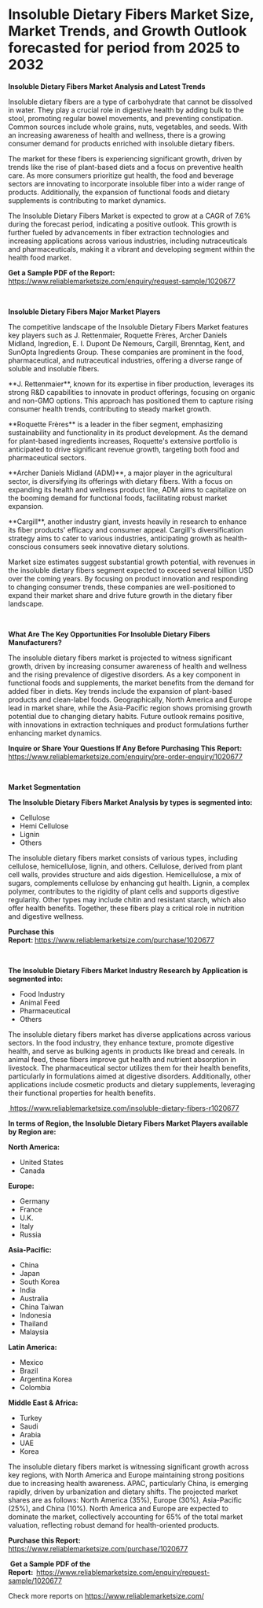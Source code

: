 <p><h1>Insoluble Dietary Fibers Market Size, Market Trends, and Growth Outlook forecasted for period from 2025 to 2032</h1></p><p><strong>Insoluble Dietary Fibers Market Analysis and Latest Trends</strong></p>
<p><p>Insoluble dietary fibers are a type of carbohydrate that cannot be dissolved in water. They play a crucial role in digestive health by adding bulk to the stool, promoting regular bowel movements, and preventing constipation. Common sources include whole grains, nuts, vegetables, and seeds. With an increasing awareness of health and wellness, there is a growing consumer demand for products enriched with insoluble dietary fibers. </p><p>The market for these fibers is experiencing significant growth, driven by trends like the rise of plant-based diets and a focus on preventive health care. As more consumers prioritize gut health, the food and beverage sectors are innovating to incorporate insoluble fiber into a wider range of products. Additionally, the expansion of functional foods and dietary supplements is contributing to market dynamics.</p><p>The Insoluble Dietary Fibers Market is expected to grow at a CAGR of 7.6% during the forecast period, indicating a positive outlook. This growth is further fueled by advancements in fiber extraction technologies and increasing applications across various industries, including nutraceuticals and pharmaceuticals, making it a vibrant and developing segment within the health food market.</p></p>
<p><strong>Get a Sample PDF of the Report:&nbsp;</strong> <a href="https://www.reliablemarketsize.com/enquiry/request-sample/1020677?utm_campaign=1131&utm_medium=2&utm_source=Github&utm_content=ia&utm_term=14022025&utm_id=insoluble-dietary-fibers">https://www.reliablemarketsize.com/enquiry/request-sample/1020677</a></p>
<p>&nbsp;</p>
<p><strong>Insoluble Dietary Fibers Major Market Players</strong></p>
<p><p>The competitive landscape of the Insoluble Dietary Fibers Market features key players such as J. Rettenmaier, Roquette Frères, Archer Daniels Midland, Ingredion, E. I. Dupont De Nemours, Cargill, Brenntag, Kent, and SunOpta Ingredients Group. These companies are prominent in the food, pharmaceutical, and nutraceutical industries, offering a diverse range of soluble and insoluble fibers.</p><p>**J. Rettenmaier**, known for its expertise in fiber production, leverages its strong R&D capabilities to innovate in product offerings, focusing on organic and non-GMO options. This approach has positioned them to capture rising consumer health trends, contributing to steady market growth.</p><p>**Roquette Frères** is a leader in the fiber segment, emphasizing sustainability and functionality in its product development. As the demand for plant-based ingredients increases, Roquette's extensive portfolio is anticipated to drive significant revenue growth, targeting both food and pharmaceutical sectors.</p><p>**Archer Daniels Midland (ADM)**, a major player in the agricultural sector, is diversifying its offerings with dietary fibers. With a focus on expanding its health and wellness product line, ADM aims to capitalize on the booming demand for functional foods, facilitating robust market expansion.</p><p>**Cargill**, another industry giant, invests heavily in research to enhance its fiber products' efficacy and consumer appeal. Cargill's diversification strategy aims to cater to various industries, anticipating growth as health-conscious consumers seek innovative dietary solutions.</p><p>Market size estimates suggest substantial growth potential, with revenues in the insoluble dietary fibers segment expected to exceed several billion USD over the coming years. By focusing on product innovation and responding to changing consumer trends, these companies are well-positioned to expand their market share and drive future growth in the dietary fiber landscape.</p></p>
<p>&nbsp;</p>
<p><strong>What Are The Key Opportunities For Insoluble Dietary Fibers Manufacturers?</strong></p>
<p><p>The insoluble dietary fibers market is projected to witness significant growth, driven by increasing consumer awareness of health and wellness and the rising prevalence of digestive disorders. As a key component in functional foods and supplements, the market benefits from the demand for added fiber in diets. Key trends include the expansion of plant-based products and clean-label foods. Geographically, North America and Europe lead in market share, while the Asia-Pacific region shows promising growth potential due to changing dietary habits. Future outlook remains positive, with innovations in extraction techniques and product formulations further enhancing market dynamics.</p></p>
<p><strong>Inquire or Share Your Questions If Any Before Purchasing This Report:</strong> <a href="https://www.reliablemarketsize.com/enquiry/pre-order-enquiry/1020677?utm_campaign=1131&utm_medium=2&utm_source=Github&utm_content=ia&utm_term=14022025&utm_id=insoluble-dietary-fibers">https://www.reliablemarketsize.com/enquiry/pre-order-enquiry/1020677</a></p>
<p>&nbsp;</p>
<p><strong>Market Segmentation</strong></p>
<p><strong>The Insoluble Dietary Fibers Market Analysis by types is segmented into:</strong></p>
<p><ul><li>Cellulose</li><li>Hemi Cellulose</li><li>Lignin</li><li>Others</li></ul></p>
<p><p>The insoluble dietary fibers market consists of various types, including cellulose, hemicellulose, lignin, and others. Cellulose, derived from plant cell walls, provides structure and aids digestion. Hemicellulose, a mix of sugars, complements cellulose by enhancing gut health. Lignin, a complex polymer, contributes to the rigidity of plant cells and supports digestive regularity. Other types may include chitin and resistant starch, which also offer health benefits. Together, these fibers play a critical role in nutrition and digestive wellness.</p></p>
<p><strong>Purchase this Report:&nbsp;</strong><a href="https://www.reliablemarketsize.com/purchase/1020677?utm_campaign=1131&utm_medium=2&utm_source=Github&utm_content=ia&utm_term=14022025&utm_id=insoluble-dietary-fibers">https://www.reliablemarketsize.com/purchase/1020677</a></p>
<p>&nbsp;</p>
<p><strong>The Insoluble Dietary Fibers Market Industry Research by Application is segmented into:</strong></p>
<p><ul><li>Food Industry</li><li>Animal Feed</li><li>Pharmaceutical</li><li>Others</li></ul></p>
<p><p>The insoluble dietary fibers market has diverse applications across various sectors. In the food industry, they enhance texture, promote digestive health, and serve as bulking agents in products like bread and cereals. In animal feed, these fibers improve gut health and nutrient absorption in livestock. The pharmaceutical sector utilizes them for their health benefits, particularly in formulations aimed at digestive disorders. Additionally, other applications include cosmetic products and dietary supplements, leveraging their functional properties for health benefits.</p></p>
<p><a href="https://www.reliablemarketsize.com/insoluble-dietary-fibers-r1020677?utm_campaign=1131&utm_medium=2&utm_source=Github&utm_content=ia&utm_term=14022025&utm_id=insoluble-dietary-fibers">&nbsp;https://www.reliablemarketsize.com/insoluble-dietary-fibers-r1020677</a></p>
<p><strong>In terms of Region, the Insoluble Dietary Fibers Market Players available by Region are:</strong></p>
<p>
    <p> <strong> North America: </strong>
        <ul>
            <li>United States</li>
            <li>Canada</li>
        </ul>
        </p> 
    <p> <strong> Europe: </strong>
        <ul>
            <li>Germany</li>
            <li>France</li>
            <li>U.K.</li>
            <li>Italy</li>
            <li>Russia</li>
        </ul>
        </p> 
    <p> <strong> Asia-Pacific: </strong>
        <ul>
            <li>China</li>
            <li>Japan</li>
            <li>South Korea</li>
            <li>India</li>
            <li>Australia</li>
            <li>China Taiwan</li>
            <li>Indonesia</li>
            <li>Thailand</li>
            <li>Malaysia</li>
        </ul>
        </p> 
    <p> <strong> Latin America: </strong>
        <ul>
            <li>Mexico</li>
            <li>Brazil</li>
            <li>Argentina Korea</li>
            <li>Colombia</li>
        </ul>
        </p> 
    <p> <strong> Middle East & Africa: </strong>
        <ul>
            <li>Turkey</li>
            <li>Saudi</li>
            <li>Arabia</li>
            <li>UAE</li>
            <li>Korea</li>
        </ul>
    </p>
    </p>
<p><p>The insoluble dietary fibers market is witnessing significant growth across key regions, with North America and Europe maintaining strong positions due to increasing health awareness. APAC, particularly China, is emerging rapidly, driven by urbanization and dietary shifts. The projected market shares are as follows: North America (35%), Europe (30%), Asia-Pacific (25%), and China (10%). North America and Europe are expected to dominate the market, collectively accounting for 65% of the total market valuation, reflecting robust demand for health-oriented products.</p></p>
<p><strong>Purchase this Report: </strong><a href="https://www.reliablemarketsize.com/purchase/1020677?utm_campaign=1131&utm_medium=2&utm_source=Github&utm_content=ia&utm_term=14022025&utm_id=insoluble-dietary-fibers">https://www.reliablemarketsize.com/purchase/1020677</a></p>
<p>&nbsp;<strong>Get a Sample PDF of the Report:&nbsp;&nbsp;</strong><a href="https://www.reliablemarketsize.com/enquiry/request-sample/1020677?utm_campaign=1131&utm_medium=2&utm_source=Github&utm_content=ia&utm_term=14022025&utm_id=insoluble-dietary-fibers">https://www.reliablemarketsize.com/enquiry/request-sample/1020677</a></p>
<p><strong></strong></p>
<p>Check more reports on <a href="https://www.reliablemarketsize.com/?utm_campaign=1131&utm_medium=2&utm_source=Github&utm_content=ia&utm_term=14022025&utm_id=insoluble-dietary-fibers">https://www.reliablemarketsize.com/</a></p>